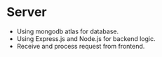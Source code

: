 # Server

- Using mongodb atlas for database.
- Using Express.js and Node.js for backend logic.
- Receive and process request from frontend.

